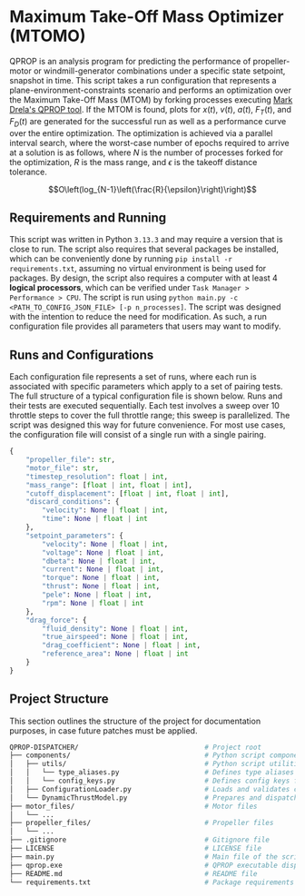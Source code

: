 # Maximum Take-Off Mass Optimizer (MTOMO)

QPROP is an analysis program for predicting the performance of propeller-motor or windmill-generator combinations under a specific state setpoint, snapshot in time. This script takes a run configuration that represents a plane-environment-constraints scenario and performs an optimization over the Maximum Take-Off Mass (MTOM) by forking processes executing [Mark Drela's QPROP tool](https://web.mit.edu/drela/Public/web/qprop/). If the MTOM is found, plots for $x(t)$, $v(t)$, $a(t)$, $F_T(t)$, and $F_D(t)$ are generated for the successful run as well as a performance curve over the entire optimization. The optimization is achieved via a parallel interval search, where the worst-case number of epochs required to arrive at a solution is as follows, where $N$ is the number of processes forked for the optimization, $R$ is the mass range, and $\epsilon$ is the takeoff distance tolerance.

$$O\left(log_{N-1}\left(\frac{R}{\epsilon}\right)\right)$$

## Requirements and Running

This script was written in Python `3.13.3` and may require a version that is close to run. The script also requires that several packages be installed, which can be conveniently done by running `pip install -r requirements.txt`, assuming no virtual environment is being used for packages. By design, the script also requires a computer with at least 4 **logical processors**, which can be verified under `Task Manager > Performance > CPU`. The script is run using `python main.py -c <PATH_TO_CONFIG_JSON_FILE> [-p n_processes]`. The script was designed with the intention to reduce the need for modification. As such, a run configuration file provides all parameters that users may want to modify.

## Runs and Configurations

Each configuration file represents a set of runs, where each run is associated with specific parameters which apply to a set of pairing tests. The full structure of a typical configuration file is shown below. Runs and their tests are executed sequentially. Each test involves a sweep over 10 throttle steps to cover the full throttle range; this sweep is parallelized. The script was designed this way for future convenience. For most use cases, the configuration file will consist of a single run with a single pairing.

```py
{
    "propeller_file": str,
    "motor_file": str,
    "timestep_resolution": float | int,
    "mass_range": [float | int, float | int],
    "cutoff_displacement": [float | int, float | int],
    "discard_conditions": {
        "velocity": None | float | int,
        "time": None | float | int
    },
    "setpoint_parameters": {
        "velocity": None | float | int,
        "voltage": None | float | int,
        "dbeta": None | float | int,
        "current": None | float | int,
        "torque": None | float | int,
        "thrust": None | float | int,
        "pele": None | float | int,
        "rpm": None | float | int
    },
    "drag_force": {
        "fluid_density": None | float | int,
        "true_airspeed": None | float | int,
        "drag_coefficient": None | float | int,
        "reference_area": None | float | int
    }
}
```

## Project Structure

This section outlines the structure of the project for documentation purposes, in case future patches must be applied.

```bash
QPROP-DISPATCHER/                               # Project root
├── components/                                 # Python script components
│   ├── utils/                                  # Python script utilities
│   │   └── type_aliases.py                     # Defines type aliases for readability
│   │   └── config_keys.py                      # Defines config keys for readability
│   ├── ConfigurationLoader.py                  # Loads and validates configuration file
│   └── DynamicThrustModel.py                   # Prepares and dispatches tasks, plots data
├── motor_files/                                # Motor files
│   └── ...
├── propeller_files/                            # Propeller files
│   └── ...
├── .gitignore                                  # Gitignore file
├── LICENSE                                     # LICENSE file
├── main.py                                     # Main file of the script
├── qprop.exe                                   # QPROP executable dispatched by the script
├── README.md                                   # README file
└── requirements.txt                            # Package requirements file
```
